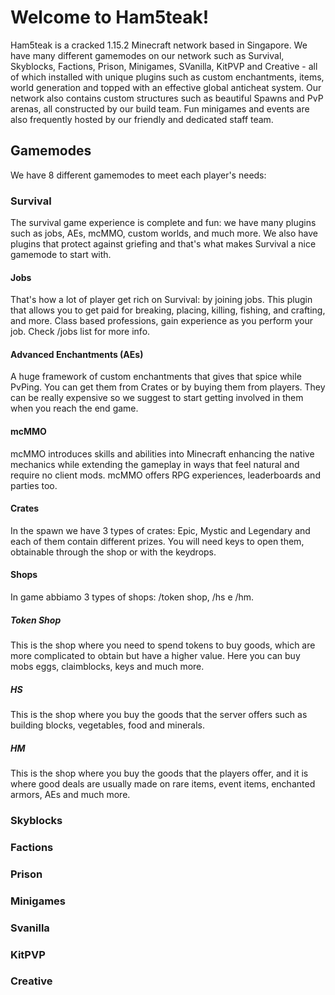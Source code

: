 # Welcome to Ham5teak!
Ham5teak is a cracked 1.15.2 Minecraft network based in Singapore. We have many different gamemodes on our network such as Survival, Skyblocks, Factions, Prison, Minigames, SVanilla, KitPVP and Creative - all of which installed with unique plugins such as custom enchantments, items, world generation and topped with an effective global anticheat system. Our network also contains custom structures such as beautiful Spawns and PvP arenas, all constructed by our build team. Fun minigames and events are also frequently hosted by our friendly and dedicated staff team.

## Gamemodes
We have 8 different gamemodes to meet each player's needs:

### Survival
The survival game experience is complete and fun: we have many plugins such as jobs, AEs, mcMMO, custom worlds, and much more. We also have plugins that protect against griefing and that's what makes Survival a nice gamemode to start with.
#### Jobs
That's how a lot of player get rich on Survival: by joining jobs. This plugin that allows you to get paid for breaking, placing, killing, fishing, and crafting, and more. Class based professions, gain experience as you perform your job. Check /jobs list for more info.
#### Advanced Enchantments (AEs)
A huge framework of custom enchantments that gives that spice while PvPing. You can get them from Crates or by buying them from players. They can be really expensive so we suggest to start getting involved in them when you reach the end game.
#### mcMMO
mcMMO introduces skills and abilities into Minecraft enhancing the native mechanics while extending the gameplay in ways that feel natural and require no client mods. mcMMO offers RPG experiences, leaderboards and parties too.
#### Crates
In the spawn we have 3 types of crates: Epic, Mystic and Legendary and each of them contain different prizes. You will need keys to open them, obtainable through the shop or with the keydrops.
#### Shops
In game abbiamo 3 types of shops: /token shop, /hs e /hm.
##### Token Shop
This is the shop where you need to spend tokens to buy goods, which are more complicated to obtain but have a higher value. Here you can buy mobs eggs, claimblocks, keys and much more.
##### HS
This is the shop where you buy the goods that the server offers such as building blocks, vegetables, food and minerals.
##### HM
This is the shop where you buy the goods that the players offer, and it is where good deals are usually made on rare items, event items, enchanted armors, AEs and much more.
### Skyblocks
### Factions
### Prison
### Minigames
### Svanilla
### KitPVP
### Creative
